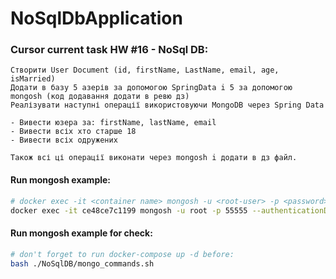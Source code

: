 # NoSqlDbApplication

### Cursor current task HW #16 - NoSql DB:
```
Створити User Document (id, firstName, LastName, email, age, isMarried)
Додати в базу 5 азерів за допомогою SpringData i 5 за допомогою mongosh (код додавання додати в ревю дз)
Реалізувати наступні операції використовуючи MongoDB через Spring Data

- Вивести юзера за: firstName, lastName, email
- Вивести всіх хто старше 18
- Вивести всіх одружених

Також всі ці операції виконати через mongosh i додати в дз файл.
```

#### Run mongosh example:
```bash
# docker exec -it <container name> mongosh -u <root-user> -p <password> --authenticationDatabase admin <YUUR DB NAME>:
docker exec -it ce48ce7c1199 mongosh -u root -p 55555 --authenticationDatabase admin NoSqlDB
```

#### Run mongosh example for check:
```bash
# don't forget to run docker-compose up -d before:
bash ./NoSqlDB/mongo_commands.sh
```